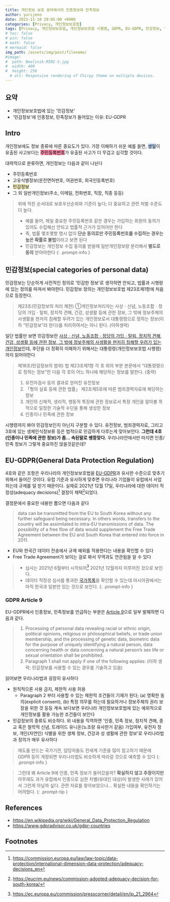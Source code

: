 ```yaml
---
title: 개인정보 보호 분야에서의 인종정보와 민족정보
author: yurijeno
date: 2023-11-10 20:05:00 +0900
categories: [Privacy, 개인정보보호법]
tags: [Privacy, 개인정보보호법, 개인정보보호법 시행령, GDPR, EU-GDPR, 민감정보, 인종정보, 민족정보, special categories of personal data]
# toc: false
# pin: false
# math: false
# mermaid: false
img_path: /assets/img/post/filename/
#image:
#  path: Beelinik-MINI-S.jpg
#  width: 400
#  height: 250
  # alt: Responsive rendering of Chirpy theme on multiple devices.
---
```


## 요약

- 개인정보보호법에 있는 '민감정보'
- '민감정보'에 인종정보, 민족정보가 들어있는 이유: EU-GDPR

## Intro

개인정보에도 정보 종류에 따른 중요도가 있다. 가장 이해하기 쉬운 예를 들면, <mark style="background: #ADCCFFA6;">생일</mark>이 유출된 사고보다는 <mark style="background: #FF5582A6;">주민등록번호</mark>가 유출된 사고가 더 무겁고 심각할 것이다.

대략적으로 분류하면, 개인정보는 다음과 같이 나뉜다
- 주민등록번호
- 고유식별정보(운전면허번호, 여권번호, 외국인등록번호)
- <mark style="background: #FFF3A3A6;">민감정보</mark>
- 그 외 일반개인정보(주소, 이메일, 전화번호, 직장, 직종 등등)


> 위에 적힌 순서대로 보호우선순위와 기준이 높다; 더 중요하고 관련 처벌 수준도 더 높다.
> - 예를 들어, 제일 중요한 주민등록번호 같은 경우는 가입하는 회원의 동의가 있어도 수집해선 안되고 법률적 근거가 있어야만 한다
> - 즉, 법률 몇조몇항 명시 없이 **단순 동의로만 주민등록번호를 수집하는 경우는 높은 확률로 불법**이라고 보면 된다
> - 민감정보는 개인정보 수집 동의를 받을때 일반개인정보랑 분리해서 **별도로 동의** 받아야한다
{: .prompt-info }


## 민감정보(special categories of personal data)

민감정보는 단순하게 사전적인 정의로 '민감한 정보'로 생각하면 안되고, 법률과 시행령에 있는 정의를 따져서 봐야한다. 민감정보 정의는 개인정보보호법 제23조제1항에 처음으로 등장한다.

> 제23조(민감정보의 처리 제한)
> ①개인정보처리자는 사상ㆍ신념, 노동조합ㆍ정당의 가입ㆍ탈퇴, 정치적 견해, 건강, 성생활 등에 관한 정보, 그 밖에 정보주체의 사생활을 현저히 침해할 우려가 있는 개인정보로서 대통령령으로 정하는 정보(이하 “민감정보”라 한다)를 처리하여서는 아니 된다. (이하생략)

일단 법률만 보면 민감정보란 <u>사상ㆍ신념, 노동조합ㆍ정당의 가입ㆍ탈퇴, 정치적 견해, 건강, 성생활 등에 관한 정보, 그 밖에 정보주체의 사생활을 현저히 침해할 우려가 있는 개인정보</u>인데, 후단을 더 정확히 이해하기 위해서는 대통령령(개인정보보호법 시행령)까지 읽어야한다

> 제18조(민감정보의 범위)
> 법 제23조제1항 각 호 외의 부분 본문에서 “대통령령으로 정하는 정보”란 다음 각 호의 어느 하나에 해당하는 정보를 말한다. (중략)
> 1. 유전자검사 등의 결과로 얻어진 유전정보
> 2. 「형의 실효 등에 관한 법률」 제2조제5호에 따른 범죄경력자료에 해당하는 정보
> 3. 개인의 신체적, 생리적, 행동적 특징에 관한 정보로서 특정 개인을 알아볼 목적으로 일정한 기술적 수단을 통해 생성한 정보
> 4. 인종이나 민족에 관한 정보

시행령까지 봐야 민감정보인지 아닌지 구분할 수 있다. 유전정보, 범죄경력자료, 그리고 3호에 있는 생체인식정보류 등은 법적으로 민감하게 다루는게 맞아보인다. **그런데 4호(인종이나 민족에 관한 정보)가 좀... 속된말로 쌩뚱맞다.** 우리나라안에서만 따지면 인종/민족 정보가 그렇게 중요하진 않을것같은데?

## EU-GDPR(General Data Protection Regulation)

4호와 같은 조항은 우리나라의 개인정보보호법을 [EU-GDPR](https://gdpr-info.eu/)과 유사한 수준으로 맞추기 위해서 들어간 것이다. 유럽 기준과 유사하게 맞추면 우리나라 기업들이 유럽에서 사업하는데 규제를 덜 받기 때문이다. 실제로 2021년 12월 17일, 우리나라에 대한 데이터 적정성(adequacy decisions)[^adequacy_decisions] 결정이 채택[^korea_ade_dec]되었다.

결정문에서 중요한 내용만 뽑으면 다음과 같다
> data can be transmitted from the EU to South Korea without any further safeguard being necessary. In others words, transfers to the country will be assimilated to intra-EU transmissions of data. The possibility of a free flow of data would supplement the Free Trade Agreement between the EU and South Korea that entered into force in 2011.
- EU와 한국간 데이터 전송에서 규제 예외를 적용한다는 내용을 확인할 수 있다
- Free Trade Agreement가 보이는 걸로 봐서 무역과도 연관됨을 알 수 있다


> - 심사는 2021년 6월부터 시작되어[^korea_ade_dec_start] 2021년 12월까지 이루어진 것으로 보인다.
> - 데이터 적정성 심사를 통과한 [국가목록](https://www.gdpradvisor.co.uk/gdpr-countries)을 확인할 수 있는데 아시아권에서는 아직 한국과 일본만 있는 것으로 보인다.
{: .prompt-info }

### GDPR Article 9

EU-GDPR에서 인종정보, 민족정보를 언급하는 부분은 [Article 9](https://gdpr-info.eu/art-9-gdpr/)으로 일부 발췌하면 다음과 같다.

> 1. Processing of personal data revealing racial or ethnic origin, political opinions, religious or philosophical beliefs, or trade union membership, and the processing of genetic data, biometric data for the purpose of uniquely identifying a natural person, data concerning health or data concerning a natural person’s sex life or sexual orientation shall be prohibited.
> 2. Paragraph 1 shall not apply if one of the following applies: (이하 생략; 민감정보를 사용할 수 있는 경우를 기술하고 있음)


읽어보면 우리나라법과 굉장히 유사하다
- 원칙적으론 사용 금지, 제한적 사용 허용
  - Paragraph 2 부터 사용할 수 있는 제한적 조건들이 기재가 된다; (a) 명확한 동의(explicit consent), (b) 특정 의무를 하는데 필요하거나 정보주체의 권리 보장을 위한 것 등등 계속 보다보면 우리나라 개인정보보호법에 있는 예외적으로 개인정보를 활용 가능한 조건들이 보인다
- 민감정보의 종류도 비슷하다. 위 내용을 직역하면 '인종, 민족 정보, 정치적 견해, 종교 혹은 철학적 신념, 트레이드 유니온(노조랑 유사한거 같음) 가입여부, 유전자 정보, 개인(자연인) 식별을 위한 생체 정보, 건강과 성 생활에 관한 정보'로 우리나라법과 정의가 매우 유사하다


> 제도를 만드는 국가기관, 담당자들도 전세계 기준을 많이 참고하기 때문에 GDPR 등이 개정되면 우리나라법도 비슷하게 따라갈 것으로 예측할 수 있다
{: .prompt-info }


> 그런데 왜 Article 9에 인종, 민족 정보가 들어갔을까? **확실하지 않고 추정이지만** 아무래도 과거 유럽에서 인종으로 심한 차별(유대인 대상)이 발생한 사례가 있어서 그런게 아닐까 싶다. 관련 자료를 찾아보았으나... 확실한 내용을 확인하기는 어려웠다.
{: .prompt-tip }




## References
- <https://en.wikipedia.org/wiki/General_Data_Protection_Regulation>
- <https://www.gdpradvisor.co.uk/gdpr-countries>


## Footnotes
[^adequacy_decisions]: <https://commission.europa.eu/law/law-topic/data-protection/international-dimension-data-protection/adequacy-decisions_en>
[^korea_ade_dec]: <https://eucrim.eu/news/commission-adopted-adequacy-decision-for-south-korea/>
[^korea_ade_dec_start]: <https://ec.europa.eu/commission/presscorner/detail/en/ip_21_2964>